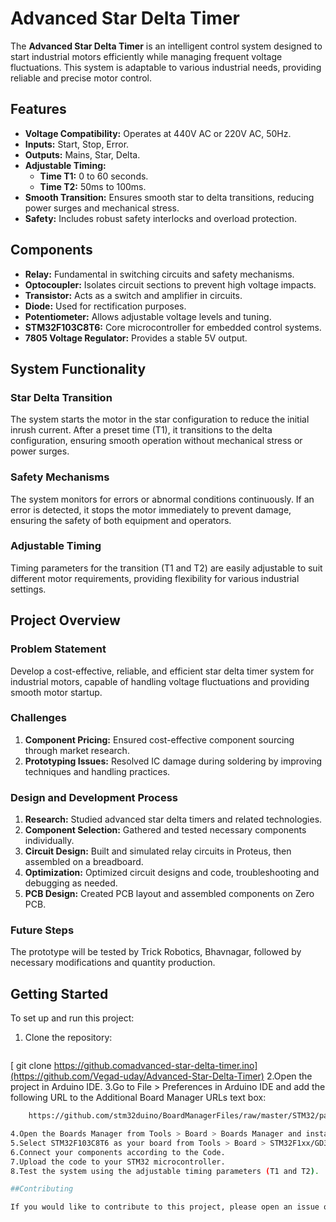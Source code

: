 # Advanced Star Delta Timer

The **Advanced Star Delta Timer** is an intelligent control system designed to start industrial motors efficiently while managing frequent voltage fluctuations. This system is adaptable to various industrial needs, providing reliable and precise motor control.

## Features

- **Voltage Compatibility:** Operates at 440V AC or 220V AC, 50Hz.
- **Inputs:** Start, Stop, Error.
- **Outputs:** Mains, Star, Delta.
- **Adjustable Timing:**
  - **Time T1:** 0 to 60 seconds.
  - **Time T2:** 50ms to 100ms.
- **Smooth Transition:** Ensures smooth star to delta transitions, reducing power surges and mechanical stress.
- **Safety:** Includes robust safety interlocks and overload protection.

## Components

- **Relay:** Fundamental in switching circuits and safety mechanisms.
- **Optocoupler:** Isolates circuit sections to prevent high voltage impacts.
- **Transistor:** Acts as a switch and amplifier in circuits.
- **Diode:** Used for rectification purposes.
- **Potentiometer:** Allows adjustable voltage levels and tuning.
- **STM32F103C8T6:** Core microcontroller for embedded control systems.
- **7805 Voltage Regulator:** Provides a stable 5V output.

## System Functionality

### Star Delta Transition

The system starts the motor in the star configuration to reduce the initial inrush current. After a preset time (T1), it transitions to the delta configuration, ensuring smooth operation without mechanical stress or power surges.

### Safety Mechanisms

The system monitors for errors or abnormal conditions continuously. If an error is detected, it stops the motor immediately to prevent damage, ensuring the safety of both equipment and operators.

### Adjustable Timing

Timing parameters for the transition (T1 and T2) are easily adjustable to suit different motor requirements, providing flexibility for various industrial settings.

## Project Overview

### Problem Statement

Develop a cost-effective, reliable, and efficient star delta timer system for industrial motors, capable of handling voltage fluctuations and providing smooth motor startup.

### Challenges

1. **Component Pricing:** Ensured cost-effective component sourcing through market research.
2. **Prototyping Issues:** Resolved IC damage during soldering by improving techniques and handling practices.

### Design and Development Process

1. **Research:** Studied advanced star delta timers and related technologies.
2. **Component Selection:** Gathered and tested necessary components individually.
3. **Circuit Design:** Built and simulated relay circuits in Proteus, then assembled on a breadboard.
4. **Optimization:** Optimized circuit designs and code, troubleshooting and debugging as needed.
5. **PCB Design:** Created PCB layout and assembled components on Zero PCB.

### Future Steps

The prototype will be tested by Trick Robotics, Bhavnagar, followed by necessary modifications and quantity production.

## Getting Started

To set up and run this project:

1. Clone the repository:
   ```bash
[   git clone https://github.comadvanced-star-delta-timer.ino](https://github.com/Vegad-uday/Advanced-Star-Delta-Timer)
2.Open the project in Arduino IDE.
3.Go to File > Preferences in Arduino IDE and add the following URL to the Additional Board Manager URLs text box:

```bash
    https://github.com/stm32duino/BoardManagerFiles/raw/master/STM32/package_stm_index.json

4.Open the Boards Manager from Tools > Board > Boards Manager and install "STM32F1xx/GD32F1xx boards".
5.Select STM32F103C8T6 as your board from Tools > Board > STM32F1xx/GD32F1xx boards.
6.Connect your components according to the Code.
7.Upload the code to your STM32 microcontroller.
8.Test the system using the adjustable timing parameters (T1 and T2).

##Contributing

If you would like to contribute to this project, please open an issue or submit a pull request with your improvements or bug fixes.

